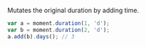Mutates the original duration by adding time.

```javascript
var a = moment.duration(1, 'd');
var b = moment.duration(2, 'd');
a.add(b).days(); // 3
```
